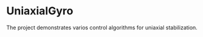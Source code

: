 UniaxialGyro
============
The project demonstrates varios control algorithms for uniaxial stabilization.
